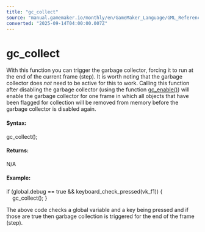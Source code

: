 ```yaml
---
title: "gc_collect"
source: "manual.gamemaker.io/monthly/en/GameMaker_Language/GML_Reference/Garbage_Collection/gc_collect.htm"
converted: "2025-09-14T04:00:00.007Z"
---
```


# gc\_collect

With this function you can trigger the garbage collector, forcing it to run at the end of the current frame (step). It is worth noting that the garbage collector does _not_ need to be active for this to work. Calling this function after disabling the garbage collector (using the function [gc\_enable()](gc_enable.md)) will enable the garbage collector for one frame in which all objects that have been flagged for collection will be removed from memory before the garbage collector is disabled again.

#### Syntax:

gc\_collect();

#### Returns:

N/A

#### Example:

if (global.debug == true && keyboard\_check\_pressed(vk\_f1))
{
    gc\_collect();
}

The above code checks a global variable and a key being pressed and if those are true then garbage collection is triggered for the end of the frame (step).